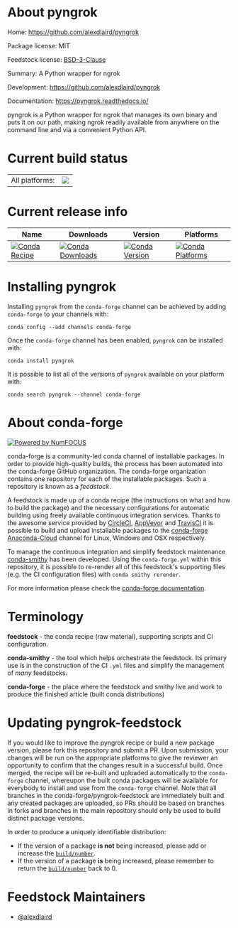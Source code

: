 About pyngrok
=============

Home: https://github.com/alexdlaird/pyngrok

Package license: MIT

Feedstock license: [BSD-3-Clause](https://github.com/conda-forge/pyngrok-feedstock/blob/master/LICENSE.txt)

Summary: A Python wrapper for ngrok

Development: https://github.com/alexdlaird/pyngrok

Documentation: https://pyngrok.readthedocs.io/

pyngrok is a Python wrapper for ngrok that manages its own binary and puts it on our path,
making ngrok readily available from anywhere on the command line and via a convenient
Python API.


Current build status
====================


<table><tr><td>All platforms:</td>
    <td>
      <a href="https://dev.azure.com/conda-forge/feedstock-builds/_build/latest?definitionId=9669&branchName=master">
        <img src="https://dev.azure.com/conda-forge/feedstock-builds/_apis/build/status/pyngrok-feedstock?branchName=master">
      </a>
    </td>
  </tr>
</table>

Current release info
====================

| Name | Downloads | Version | Platforms |
| --- | --- | --- | --- |
| [![Conda Recipe](https://img.shields.io/badge/recipe-pyngrok-green.svg)](https://anaconda.org/conda-forge/pyngrok) | [![Conda Downloads](https://img.shields.io/conda/dn/conda-forge/pyngrok.svg)](https://anaconda.org/conda-forge/pyngrok) | [![Conda Version](https://img.shields.io/conda/vn/conda-forge/pyngrok.svg)](https://anaconda.org/conda-forge/pyngrok) | [![Conda Platforms](https://img.shields.io/conda/pn/conda-forge/pyngrok.svg)](https://anaconda.org/conda-forge/pyngrok) |

Installing pyngrok
==================

Installing `pyngrok` from the `conda-forge` channel can be achieved by adding `conda-forge` to your channels with:

```
conda config --add channels conda-forge
```

Once the `conda-forge` channel has been enabled, `pyngrok` can be installed with:

```
conda install pyngrok
```

It is possible to list all of the versions of `pyngrok` available on your platform with:

```
conda search pyngrok --channel conda-forge
```


About conda-forge
=================

[![Powered by NumFOCUS](https://img.shields.io/badge/powered%20by-NumFOCUS-orange.svg?style=flat&colorA=E1523D&colorB=007D8A)](http://numfocus.org)

conda-forge is a community-led conda channel of installable packages.
In order to provide high-quality builds, the process has been automated into the
conda-forge GitHub organization. The conda-forge organization contains one repository
for each of the installable packages. Such a repository is known as a *feedstock*.

A feedstock is made up of a conda recipe (the instructions on what and how to build
the package) and the necessary configurations for automatic building using freely
available continuous integration services. Thanks to the awesome service provided by
[CircleCI](https://circleci.com/), [AppVeyor](https://www.appveyor.com/)
and [TravisCI](https://travis-ci.com/) it is possible to build and upload installable
packages to the [conda-forge](https://anaconda.org/conda-forge)
[Anaconda-Cloud](https://anaconda.org/) channel for Linux, Windows and OSX respectively.

To manage the continuous integration and simplify feedstock maintenance
[conda-smithy](https://github.com/conda-forge/conda-smithy) has been developed.
Using the ``conda-forge.yml`` within this repository, it is possible to re-render all of
this feedstock's supporting files (e.g. the CI configuration files) with ``conda smithy rerender``.

For more information please check the [conda-forge documentation](https://conda-forge.org/docs/).

Terminology
===========

**feedstock** - the conda recipe (raw material), supporting scripts and CI configuration.

**conda-smithy** - the tool which helps orchestrate the feedstock.
                   Its primary use is in the construction of the CI ``.yml`` files
                   and simplify the management of *many* feedstocks.

**conda-forge** - the place where the feedstock and smithy live and work to
                  produce the finished article (built conda distributions)


Updating pyngrok-feedstock
==========================

If you would like to improve the pyngrok recipe or build a new
package version, please fork this repository and submit a PR. Upon submission,
your changes will be run on the appropriate platforms to give the reviewer an
opportunity to confirm that the changes result in a successful build. Once
merged, the recipe will be re-built and uploaded automatically to the
`conda-forge` channel, whereupon the built conda packages will be available for
everybody to install and use from the `conda-forge` channel.
Note that all branches in the conda-forge/pyngrok-feedstock are
immediately built and any created packages are uploaded, so PRs should be based
on branches in forks and branches in the main repository should only be used to
build distinct package versions.

In order to produce a uniquely identifiable distribution:
 * If the version of a package **is not** being increased, please add or increase
   the [``build/number``](https://docs.conda.io/projects/conda-build/en/latest/resources/define-metadata.html#build-number-and-string).
 * If the version of a package **is** being increased, please remember to return
   the [``build/number``](https://docs.conda.io/projects/conda-build/en/latest/resources/define-metadata.html#build-number-and-string)
   back to 0.

Feedstock Maintainers
=====================

* [@alexdlaird](https://github.com/alexdlaird/)


